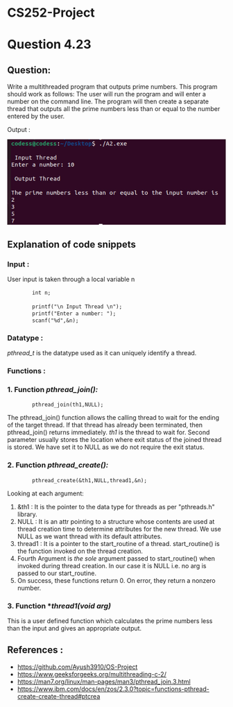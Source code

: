 # CS252-Project
 
 # Question 4.23

## Question:

Write a multithreaded program that outputs prime numbers. This program should work as follows: The user will run the program and will
enter a number on the command line. The program will then create a
separate thread that outputs all the prime numbers less than or equal to
the number entered by the user.

Output :

![Project Image](https://github.com/shama-shankar/CS252-Project-shama-shankar/blob/main/4.23/A2.jpeg)

## Explanation of code snippets

### Input : 
User input is taken through a local variable n

```
        int n; 

        printf("\n Input Thread \n");
	    printf("Enter a number: ");
	    scanf("%d",&n);
```
### Datatype :
*pthread_t* is the datatype used as it can uniquely identify a thread.
### Functions :

### **1. Function *pthread_join():***

```
        pthread_join(th1,NULL);
```
The pthread_join() function allows the calling thread to wait for the ending of the target thread. If that thread has already been terminated, then
pthread_join() returns immediately. *th1* is the thread to wait for. Second parameter usually stores the location where exit status of the joined thread is stored. We have set it to NULL as we do not require the exit status.

### **2. Function *pthread_create():***
```
        pthread_create(&th1,NULL,thread1,&n);
```
Looking at each argument:

  1. &th1 :
     It is the pointer to the data type for threads as per "pthreads.h" library.
  2. NULL :
     It is an attr pointing to a  structure whose contents are used at thread creation time to determine attributes for the new thread. We use NULL as we want thread with its default attributes.
  3. thread1 : It is a pointer to the start_routine of a thread. start_routine() is the function invoked on the thread creation.
  4. Fourth Argument is *the sole* argument passed to start_routine() when invoked during thread creation. In our case it is NULL i.e. no arg is passed to our start_routine.
  5. On success, these functions return 0. On error, they return a nonzero number.


###  **3. Function \**thread1(void *arg)****

This is a user defined function which calculates the prime numbers less than the input and gives an appropriate output.




## References :


* https://github.com/Ayush3910/OS-Project
* https://www.geeksforgeeks.org/multithreading-c-2/
* https://man7.org/linux/man-pages/man3/pthread_join.3.html
* https://www.ibm.com/docs/en/zos/2.3.0?topic=functions-pthread-create-create-thread#ptcrea

